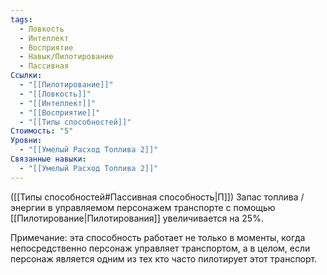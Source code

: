 ```yaml
---
tags:
  - Ловкость
  - Интеллект
  - Восприятие
  - Навык/Пилотирование
  - Пассивная
Ссылки:
  - "[[Пилотирование]]"
  - "[[Ловкость]]"
  - "[[Интеллект]]"
  - "[[Восприятие]]"
  - "[[Типы способностей]]"
Стоимость: "5"
Уровни:
  - "[[Умелый Расход Топлива 2]]"
Связанные навыки:
  - "[[Умелый Расход Топлива 2]]"
---
```

([[Типы способностей#Пассивная способность|П]]) Запас топлива / энергии в управляемом персонажем транспорте с помощью [[Пилотирование|Пилотирования]] увеличивается на 25%. 

Примечание: эта способность работает не только в моменты, когда непосредственно персонаж управляет транспортом, а в целом, если персонаж является одним из тех кто часто пилотирует этот транспорт. 
